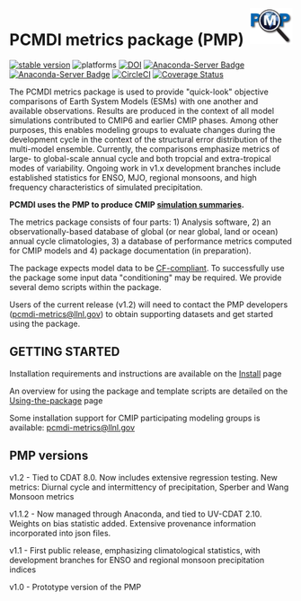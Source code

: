 <img src="share/pcmdi/PMPLogo_1359x1146px_300dpi.png" width="15%" height="15%" align="right" />
<h5 align="right"></h5> 

PCMDI metrics package (PMP)
======
[![stable version](https://img.shields.io/badge/stable%20version-1.2-brightgreen.svg)](https://github.com/PCMDI/pcmdi_metrics/releases/tag/1.2)
![platforms](https://img.shields.io/badge/platforms-linux%20|%20osx-lightgrey.svg)
[![DOI](https://zenodo.org/badge/DOI/10.5281/zenodo.809463.svg)](https://doi.org/10.5281/zenodo.809463)
[![Anaconda-Server Badge](https://anaconda.org/pcmdi/pcmdi_metrics/badges/installer/conda.svg)](https://conda.anaconda.org/pcmdi)
[![Anaconda-Server Badge](https://anaconda.org/pcmdi/pcmdi_metrics/badges/downloads.svg)](https://anaconda.org/pcmdi/pcmdi_metrics)
[![CircleCI](https://circleci.com/gh/PCMDI/pcmdi_metrics.svg?style=svg)](https://circleci.com/gh/PCMDI/pcmdi_metrics)
[![Coverage Status](https://coveralls.io/repos/github/PCMDI/pcmdi_metrics/badge.svg)](https://coveralls.io/github/PCMDI/pcmdi_metrics)

The PCMDI metrics package is used to provide "quick-look" objective comparisons of Earth System Models (ESMs) with one another and available observations.  Results are produced in the context of all model simulations contributed to CMIP6 and earlier CMIP phases.  Among other purposes, this enables modeling groups to evaluate changes during the development cycle in the context of the structural error distribution of the multi-model ensemble. Currently, the comparisons emphasize metrics of large- to global-scale annual cycle and both tropcial and extra-tropical modes of variability. Ongoing work in v1.x development branches include established statistics for ENSO, MJO, regional monsoons, and high frequency characteristics of simulated precipitation. 

**PCMDI uses the PMP to produce CMIP [simulation summaries](https://cmec.llnl.gov/results/physical.html).** 

The metrics package consists of four parts: 1) Analysis software, 2) an observationally-based database of global (or near global, land or ocean) annual cycle climatologies, 3) a database of performance metrics computed for CMIP models and 4) package documentation (in preparation).

The package expects model data to be [CF-compliant](http://cfconventions.org/). To successfully use the package some input data "conditioning" may be required. We provide several demo scripts within the package.

Users of the current release (v1.2) will need to contact the PMP developers (pcmdi-metrics@llnl.gov) to obtain supporting datasets and get started using the package.


GETTING STARTED
----------------

Installation requirements and instructions are available on the [Install](https://github.com/PCMDI/pcmdi_metrics/wiki/Install-using-Anaconda) page

An overview for using the package and template scripts are detailed on the [Using-the-package](https://github.com/PCMDI/pcmdi_metrics/wiki/Using-the-package) page

Some installation support for CMIP participating modeling groups is available: pcmdi-metrics@llnl.gov

PMP versions
------------

v1.2 - Tied to CDAT 8.0.  Now includes extensive regression testing.  New metrics: Diurnal cycle and intermittency of precipitation, Sperber and Wang Monsoon metrics

v1.1.2 - Now managed through Anaconda, and tied to UV-CDAT 2.10.  Weights on bias statistic added.   Extensive provenance information incorporated into json files.

v1.1 - First public release, emphasizing climatological statistics, with development branches for ENSO and regional monsoon precipitation indices

v1.0 - Prototype version of the PMP

